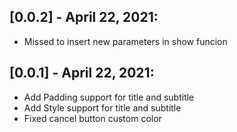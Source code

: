 ## [0.0.2] - April 22, 2021:

* Missed to insert new parameters in show funcion

## [0.0.1] - April 22, 2021:

* Add Padding support for title and subtitle
* Add Style support for title and subtitle
* Fixed cancel button custom color
